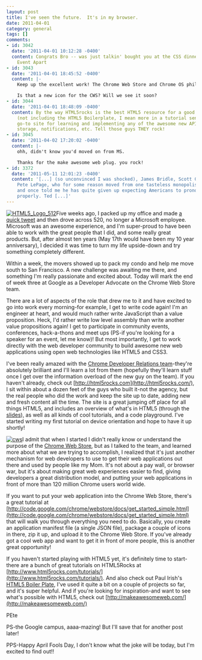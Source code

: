 ```yaml
---
layout: post
title: I've seen the future.  It's in my browser.
date: 2011-04-01
category: general
tags: []
comments:
- id: 3042
  date: '2011-04-01 10:12:28 -0400'
  content: Congrats Bro -- was just talkin' bought you at the CSS dinner during An
    Event Apart
- id: 3043
  date: '2011-04-01 18:45:52 -0400'
  content: |-
    Keep up the excellent work! The Chrome Web Store and Chrome OS philosophy are some of my biggest motivators recently.

    Is that a new icon for the CWS? Will we see it soon?
- id: 3044
  date: '2011-04-01 18:48:09 -0400'
  content: By the way HTML5rocks is the best HTML5 resource for a good country mile
    (not including the HTML5 Boilerplate, I mean more in a tutorial sense.) It's my
    go-to site for learning and implementing any of the awesome new APIs, like local
    storage, notifications, etc. Tell those guys THEY rock!
- id: 3045
  date: '2011-04-02 17:20:02 -0400'
  content: |-
    ohh, didn't know you'd moved on from MS.

    Thanks for the make awesome web plug. you rock!
- id: 3372
  date: '2011-05-11 12:01:23 -0400'
  content: '[...] (so unconvinced I was shocked), James Bridle, Scott Gatz. Adorable
    Pete LePage, who for some reason moved from one tasteless monopolist to another
    and once told me he has quite given up expecting Americans to pronounce his surname
    properly. Ted [...]'
---
```

[![HTML5_Logo_512](/assets/HTML5_Logo_512_thumb.png "HTML5_Logo_512")](/assets/HTML5_Logo_512.png)Five weeks ago, I packed up my office and made [a quick tweet](http://twitter.com/#!/petele/status/41288481976098816) and then drove across 520, no longer a Microsoft employee. Microsoft was an awesome experience, and I'm super-proud to have been able to work with the great people that I did, and some really great products. But, after almost ten years (May 17th would have been my 10 year anniversary), I decided it was time to turn my life upside-down and try something completely different.

Within a week, the movers showed up to pack my condo and help me move south to San Francisco. A new challenge was awaiting me there, and something I'm really passionate and excited about. Today will mark the end of week three at Google as a Developer Advocate on the Chrome Web Store team.

There are a lot of aspects of the role that drew me to it and have excited to go into work every morning-for example, I get to write code again! I'm an engineer at heart, and would much rather write JavaScript than a value proposition. Heck, I'd rather write low level assembly than write another value propositions again! I get to participate in community events, conferences, hack-a-thons and meet ups (PS-if you're looking for a speaker for an event, let me know)! But most importantly, I get to work directly with the web developer community to build awesome new web applications using open web technologies like HTML5 and CSS3.

I've been really amazed with the [Chrome Developer Relations team](http://twitter.com/#!/petele/chromedevrel-11)-they're absolutely brilliant and I'll learn a lot from them (hopefully they'll learn stuff once I get over the information overload of the new guy on the team). If you haven't already, check out [http://html5rocks.com](http://html5rocks.com/), I sit within about a dozen feet of the guys who built it-not the agency, but the real people who did the work and keep the site up to date, adding new and fresh content all the time. The site is a great jumping off place for all things HTML5, and includes an overview of what's in HTML5 (through the [slides](http://slides.html5rocks.com)), as well as all kinds of cool tutorials, and a code playground. I've started writing my first tutorial on device orientation and hope to have it up shortly!

[![cws](/assets/cws.png "cws")](https://chrome.google.com/webstore)I admit that when I started I didn't really know or understand the purpose of the [Chrome Web Store](https://chrome.google.com/webstore), but as I talked to the team, and learned more about what we are trying to accomplish, I realized that it's just another mechanism for web developers to use to get their web applications out there and used by people like my Mom. It's not about a pay wall, or browser war, but it's about making great web experiences easier to find, giving developers a great distribution model, and putting your web applications in front of more than 120 million Chrome users world wide.

If you want to put your web application into the Chrome Web Store, there's a great tutorial at [http://code.google.com/chrome/webstore/docs/get_started_simple.html](http://code.google.com/chrome/webstore/docs/get_started_simple.html) that will walk you through everything you need to do. Basically, you create an application manifest file (a single JSON file), package a couple of icons in there, zip it up, and upload it to the Chrome Web Store. If you've already got a cool web app and want to get it in front of more people, this is another great opportunity!

If you haven't started playing with HTML5 yet, it's definitely time to start-there are a bunch of great tutorials on HTML5Rocks at [http://www.html5rocks.com/tutorials/](http://www.html5rocks.com/tutorials/). And also check out Paul Irish's [HTML5 Boiler Plate](http://html5boilerplate.com/), I've used it quite a bit on a couple of projects so far, and it's super helpful. And if you're looking for inspiration-and want to see what's possible with HTML5, check out [http://makeawesomeweb.com/](http://makeawesomeweb.com/)

PEte

PS-the Google campus, aaaa-mazing! But I'll save that for another post later!

PPS-Happy April Fools Day, I don't know what the joke will be today, but I'm excited to find out!!
